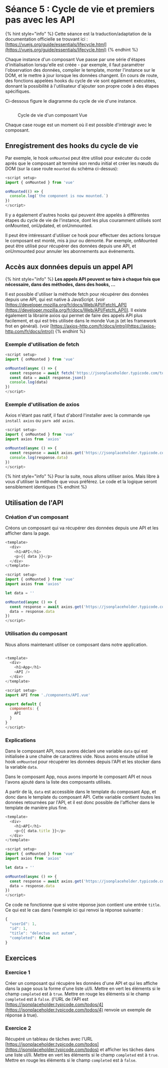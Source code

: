 # Séance 5 : Cycle de vie et premiers pas avec les API

{% hint style="info" %}
Cette séance est la traduction/adaptation de la documentation officielle se trouvant ici : [https://vuejs.org/guide/essentials/lifecycle.html](https://vuejs.org/guide/essentials/lifecycle.html)
{% endhint %}

Chaque instance d'un composant Vue passe par une série d'étapes d'initialisation lorsqu'elle est créée - par exemple, il faut paramétrer l'observation des données, compiler le template, monter l'instance sur le DOM, et le mettre à jour lorsque les données changent. En cours de route, des fonctions appelées hooks du cycle de vie sont également exécutées, donnant la possibilité à l'utilisateur d'ajouter son propre code à des étapes spécifiques.

Ci-dessous figure le diagramme du cycle de vie d'une instance.

<figure><img src="https://fr.vuejs.org/assets/lifecycle.6903e504.png" alt=""><figcaption><p>Cycle de vie d'un composant Vue</p></figcaption></figure>

Chaque case rouge est un moment où il est possible d'intéragir avec le composant.

## Enregistrement des hooks du cycle de vie

Par exemple, le hook `onMounted` peut être utilisé pour exécuter du code après que le composant ait terminé son rendu initial et créer les nœuds du DOM (sur la case route `mounted` du schéma ci-dessus):

```javascript
<script setup>
import { onMounted } from 'vue'

onMounted(() => {
  console.log(`the component is now mounted.`)
})
</script>
```

Il y a également d'autres hooks qui peuvent être appelés à différentes étapes du cycle de vie de l'instance, dont les plus couramment utilisés sont onMounted, onUpdated, et onUnmounted.

Il peut être intéressant d'utiliser ce hook pour effectuer des actions lorsque le composant est monté, mis à jour ou démonté. Par exemple, onMounted peut être utilisé pour récupérer des données depuis une API, et onUnmounted pour annuler les abonnements aux événements.

## Accès aux données depuis un appel API

{% hint style="info" %}
**Les appels API peuvent se faire à chaque fois que nécessaire, dans des méthodes, dans des hooks, ...**

Il est possible d'utiliser la méthode fetch pour récupérer des données depuis une API, qui est native à JavaScript. (voir [https://developer.mozilla.org/fr/docs/Web/API/Fetch\_API](https://developer.mozilla.org/fr/docs/Web/API/Fetch\_API)). Il existe également la librairie axios qui permet de faire des appels API plus facilement, et qui est très utilisée dans le monde Vue.js (et les framework frot en général). (voir [https://axios-http.com/fr/docs/intro](https://axios-http.com/fr/docs/intro))
{% endhint %}

### Exemple d'utilisation de fetch

```javascript
<script setup>
import { onMounted } from 'vue'

onMounted(async () => {
  const response = await fetch('https://jsonplaceholder.typicode.com/todos/1')
  const data = await response.json()
  console.log(data)
})
</script>
```

### Exemple d'utilisation de axios

Axios n'étant pas natif, il faut d'abord l'installer avec la commande `npm install axios` ou `yarn add axios`.

```javascript
<script setup>
import { onMounted } from 'vue'
import axios from 'axios'

onMounted(async () => {
  const response = await axios.get('https://jsonplaceholder.typicode.com/todos/1')
  console.log(response.data)
})
</script>
```

{% hint style="info" %}
Pour la suite, nous allons utiliser axios. Mais libre à vous d'utiliser la méthode que vous préférez. Le code et la logique seront sensiblement identiques
{% endhint %}

## Utilisation de l'API

### Création d'un composant

Créons un composant qui va récupérer des données depuis une API et les afficher dans la page.

```javascript
<template>
  <div>
    <h1>API</h1>
    <p>{{ data }}</p>
  </div>
</template>

<script setup>
import { onMounted } from 'vue'
import axios from 'axios'

let data = ''

onMounted(async () => {
  const response = await axios.get('https://jsonplaceholder.typicode.com/todos/1') //cette URL est une démonstration, vous devez adapter l'URL à votre besoin. La récupération se fait ici en GET, mais il est possible de faire des requêtes POST, PUT, DELETE, ...
  data = response.data
})
</script>
```

### Utilisation du composant

Nous allons maintenant utiliser ce composant dans notre application.

```javascript

<template>
  <div>
    <h1>App</h1>
    <API />
  </div>
</template>

<script setup>
import API from './components/API.vue'

export default {
  components: {
    API
  }
}
</script>
```

### Explications

Dans le composant API, nous avons déclaré une variable `data` qui est initialisée à une chaîne de caractères vide. Nous avons ensuite utilisé le hook `onMounted` pour récupérer les données depuis l'API et les stocker dans la variable `data`.

Dans le composant App, nous avons importé le composant API et nous l'avons ajouté dans la liste des composants utilisés.

A partir de là, `data` est accessible dans le template du composant App, et donc dans le template du composant API. Cette variable contient toutes les données retournées par l'API, et il est donc possible de l'afficher dans le template de manière plus fine.

```javascript
<template>
  <div>
    <h1>API</h1>
    <p>{{ data.title }}</p>
  </div>
</template>

<script setup>
import { onMounted } from 'vue'
import axios from 'axios'

let data = ''

onMounted(async () => {
  const response = await axios.get('https://jsonplaceholder.typicode.com/todos/1')
  data = response.data
})
</script>
```

Ce code ne fonctionne que si votre réponse json contient une entrée `title`. Ce qui est le cas dans l'exemple ici qui renvoi la réponse suivante :

```javascript
{
  "userId": 1,
  "id": 1,
  "title": "delectus aut autem",
  "completed": false
}
```

## Exercices

### Exercice 1

Créer un composant qui récupère les données d'une API et qui les affiche dans la page sous la forme d'une liste ul/li. Mettre en vert les éléments si le champ `completed` est à `true`. Mettre en rouge les éléments si le champ `completed` est à `false`. (l'URL de l'API est [https://jsonplaceholder.typicode.com/todos/4](https://jsonplaceholder.typicode.com/todos/4) renvoie un exemple de réponse à true).

### Exercice 2

Récupéré un tableau de tâches avec l'URL [https://jsonplaceholder.typicode.com/todos](https://jsonplaceholder.typicode.com/todos) et afficher les tâches dans une liste ul/li. Mettre en vert les éléments si le champ `completed` est à `true`. Mettre en rouge les éléments si le champ `completed` est à `false`.
